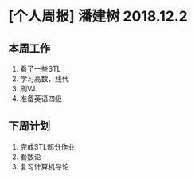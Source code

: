 # [个人周报] 潘建树 2018.12.2
## 本周工作
1. 看了一些STL
2. 学习高数，线代
3. 刷VJ
4. 准备英语四级
## 下周计划
1. 完成STL部分作业
2. 看数论
3. 复习计算机导论